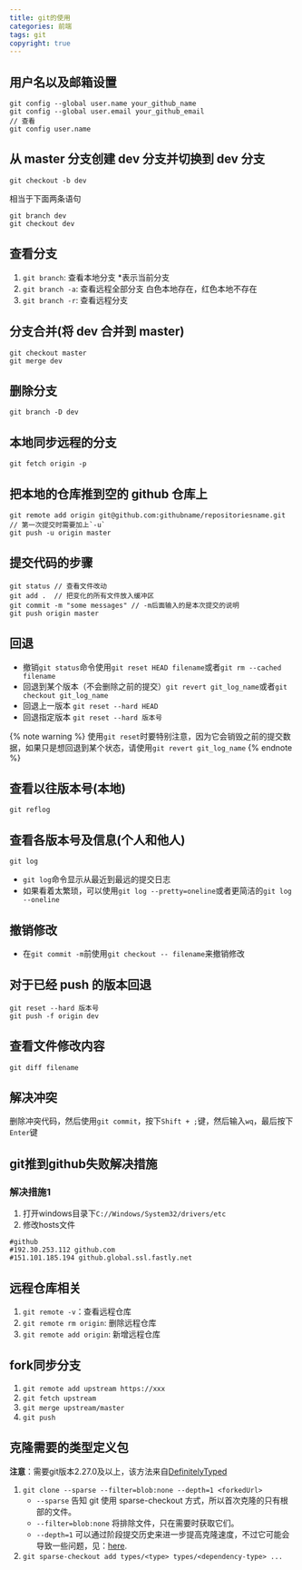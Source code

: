 ```yaml
---
title: git的使用
categories: 前端
tags: git
copyright: true
---
```


## 用户名以及邮箱设置

```git
git config --global user.name your_github_name
git config --global user.email your_github_email
// 查看
git config user.name
```

## 从 master 分支创建 dev 分支并切换到 dev 分支

```git
git checkout -b dev
```

相当于下面两条语句

```git
git branch dev
git checkout dev
```

## 查看分支

1. `git branch`: 查看本地分支 \*表示当前分支
2. `git branch -a`: 查看远程全部分支 白色本地存在，红色本地不存在
3. `git branch -r`: 查看远程分支

## 分支合并(将 dev 合并到 master)

```git
git checkout master
git merge dev
```

## 删除分支

```git
git branch -D dev
```

## 本地同步远程的分支

```git
git fetch origin -p
```

## 把本地的仓库推到空的 github 仓库上

```git
git remote add origin git@github.com:githubname/repositoriesname.git
// 第一次提交时需要加上`-u`
git push -u origin master
```

## 提交代码的步骤

```git
git status // 查看文件改动
git add .  // 把变化的所有文件放入缓冲区
git commit -m "some messages" // -m后面输入的是本次提交的说明
git push origin master
```

## 回退

- 撤销`git status`命令使用`git reset HEAD filename`或者`git rm --cached filename`
- 回退到某个版本（不会删除之前的提交）`git revert git_log_name`或者`git checkout git_log_name`
- 回退上一版本 `git reset --hard HEAD`
- 回退指定版本 `git reset --hard 版本号`

{% note warning %}
使用`git reset`时要特别注意，因为它会销毁之前的提交数据，如果只是想回退到某个状态，请使用`git revert git_log_name`
{% endnote %}

## 查看以往版本号(本地)

```git
git reflog
```

## 查看各版本号及信息(个人和他人)

```git
git log
```

- `git log`命令显示从最近到最远的提交日志
- 如果看着太繁琐，可以使用`git log --pretty=oneline`或者更简洁的`git log --oneline`

## 撤销修改

- 在`git commit -m`前使用`git checkout -- filename`来撤销修改

## 对于已经 push 的版本回退

```git
git reset --hard 版本号
git push -f origin dev
```

## 查看文件修改内容

```git
git diff filename
```

## 解决冲突

删除冲突代码，然后使用`git commit`，按下`Shift + ;`键，然后输入`wq`，最后按下`Enter`键

## git推到github失败解决措施

### 解决措施1

1. 打开windows目录下`C://Windows/System32/drivers/etc`
2. 修改hosts文件

```
#github
#192.30.253.112 github.com
#151.101.185.194 github.global.ssl.fastly.net
```

## 远程仓库相关

1. `git remote -v`：查看远程仓库
2. `git remote rm origin`: 删除远程仓库
3. `git remote add origin`: 新增远程仓库

## fork同步分支

1. `git remote add upstream https://xxx`
2. `git fetch upstream`
3. `git merge upstream/master`
4. `git push`

## 克隆需要的类型定义包

**注意**：需要git版本2.27.0及以上，该方法来自[DefinitelyTyped](https://github.com/DefinitelyTyped/DefinitelyTyped)

1. `git clone --sparse --filter=blob:none --depth=1 <forkedUrl>`
    - `--sparse` 告知 git 使用 sparse-checkout 方式，所以首次克隆的只有根部的文件。
    - `--filter=blob:none` 将排除文件，只在需要时获取它们。
    - `--depth=1` 可以通过阶段提交历史来进一步提高克隆速度，不过它可能会导致一些问题，见：[here](https://github.blog/2020-12-21-get-up-to-speed-with-partial-clone-and-shallow-clone/).
2. `git sparse-checkout add types/<type> types/<dependency-type> ...`